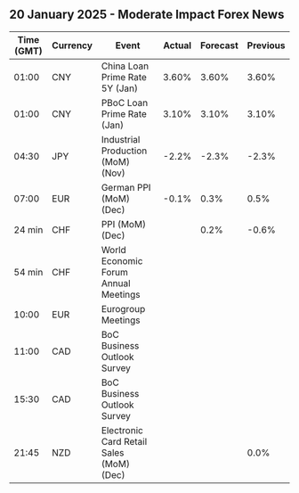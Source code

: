## 20 January 2025 - Moderate Impact Forex News

| Time (GMT) | Currency | Event | Actual | Forecast | Previous |
|------|----------|-------|--------|----------|----------|
| 01:00 | CNY | China Loan Prime Rate 5Y (Jan) | 3.60% | 3.60% | 3.60% |
| 01:00 | CNY | PBoC Loan Prime Rate (Jan) | 3.10% | 3.10% | 3.10% |
| 04:30 | JPY | Industrial Production (MoM) (Nov) | -2.2% | -2.3% | -2.3% |
| 07:00 | EUR | German PPI (MoM) (Dec) | -0.1% | 0.3% | 0.5% |
| 24 min | CHF | PPI (MoM) (Dec) |  | 0.2% | -0.6% |
| 54 min | CHF | World Economic Forum Annual Meetings |  |  |  |
| 10:00 | EUR | Eurogroup Meetings |  |  |  |
| 11:00 | CAD | BoC Business Outlook Survey |  |  |  |
| 15:30 | CAD | BoC Business Outlook Survey |  |  |  |
| 21:45 | NZD | Electronic Card Retail Sales (MoM) (Dec) |  |  | 0.0% |
